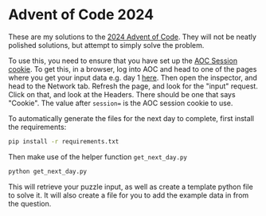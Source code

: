 # Advent of Code 2024

These are my solutions to the [2024 Advent of Code](https://adventofcode.com/2024). They will not be neatly polished solutions, but attempt to simply solve the problem.

To use this, you need to ensure that you have set up the [AOC Session cookie](https://pypi.org/project/advent-of-code-data/). To get this, in a browser, log into AOC and head to one of the pages where you get your input data e.g. day 1 [here](https://adventofcode.com/2024/day/1/input). Then open the inspector, and head to the Network tab. Refresh the page, and look for the "input" request. Click on that, and look at the Headers. There should be one that says "Cookie". The value after `session=` is the AOC session cookie to use.

To automatically generate the files for the next day to complete, first install the requirements:

```sh
pip install -r requirements.txt
```

Then make use of the helper function `get_next_day.py`

```sh
python get_next_day.py
```

This will retrieve your puzzle input, as well as create a template python file to solve it. It will also create a file for you to add the example data in from the question.